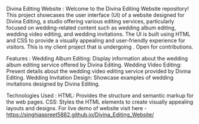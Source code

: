 Divina Editing Website : Welcome to the Divina Editing Website repository! This project showcases the user interface (UI) of a website designed for Divina Editing, a studio offering various editing services, particularly focused on wedding-related content such as wedding album editing, wedding video editing, and wedding invitations. The UI is built using HTML and CSS to provide a visually appealing and user-friendly experience for visitors. This is my client project that is undergoing . Open for contributions.

Features : Wedding Album Editing: Display information about the wedding album editing service offered by Divina Editing. Wedding Video Editing: Present details about the wedding video editing service provided by Divina Editing. Wedding Invitation Design: Showcase examples of wedding invitations designed by Divina Editing.

Technologies Used : HTML: Provides the structure and semantic markup for the web pages. CSS: Styles the HTML elements to create visually appealing layouts and designs.
For live demo of website visit here - https://singhjaspreet5882.github.io/Divina_Editing_Website/


